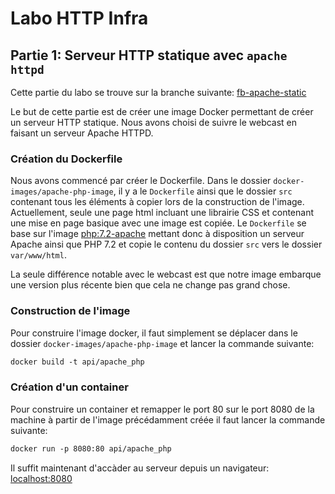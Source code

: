 # Labo HTTP Infra

## Partie 1: Serveur HTTP statique avec `apache httpd`

Cette partie du labo se trouve sur la branche suivante: [fb-apache-static](https://github.com/PrazTobie/API-2021-HTTP-Infra/tree/fb-apache-static)

Le but de cette partie est de créer une image Docker permettant de créer un serveur HTTP statique. Nous avons choisi de suivre le webcast en faisant un serveur Apache HTTPD.

### Création du Dockerfile

Nous avons commencé par créer le Dockerfile. Dans le dossier `docker-images/apache-php-image`, il y a le `Dockerfile` ainsi que le dossier `src` contenant tous les éléments à copier lors de la construction de l'image. Actuellement, seule une page html incluant une librairie CSS et contenant une mise en page basique avec une image est copiée. Le `Dockerfile` se base sur l'image [php:7.2-apache](https://hub.docker.com/layers/php/library/php/7.2-apache/images/sha256-25417b6c9c2e1a52b551ba89087f4d07c216f58784773c9e7a1710a1f6e2b4a1?context=explore) mettant donc à disposition un serveur Apache ainsi que PHP 7.2 et copie le contenu du dossier `src` vers le dossier `var/www/html`.

La seule différence notable avec le webcast est que notre image embarque une version plus récente bien que cela ne change pas grand chose.

### Construction de l'image

Pour construire l'image docker, il faut simplement se déplacer dans le dossier `docker-images/apache-php-image` et lancer la commande suivante:

```Dockerfile
docker build -t api/apache_php
```

### Création d'un container

Pour construire un container et remapper le port 80 sur le port 8080 de la machine à partir de l'image précédamment créée il faut lancer la commande suivante:

```Dockerfile
docker run -p 8080:80 api/apache_php
```

Il suffit maintenant d'accàder au serveur depuis un navigateur: [localhost:8080](http://localhost:8080)
